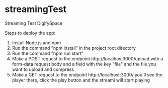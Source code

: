 # streamingTest
Streaming Test DigifySpace

Steps to deploy the app:

1. Install Node.js and npm
2. Run the command "npm install" in the project root directory
3. Run the command "npm run start"
4. Make a POST request to the endpoint http://localhos:3000/upload with a form-data request body and a field with the key "file" and the file you want to upload and compress
5. Make a GET request to the endpoint http://localhost:3000/ you'll see the player there, click the play button and the streami will start playing
